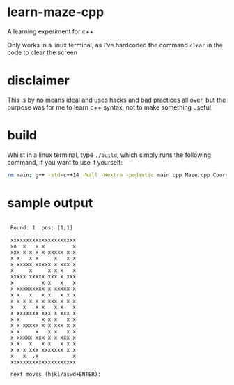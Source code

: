 # learn-maze-cpp
A learning experiment for c++

Only works in a linux terminal, as I've hardcoded the command `clear` in the code to clear the screen

# disclaimer
This is by no means ideal and uses hacks and bad practices all over, but the purpose was for me to learn c++ syntax, not to make something useful

# build
Whilst in a linux terminal, type `./build`, which simply runs the following command, if you want to use it yourself:

```bash
rm main; g++ -std=c++14 -Wall -Wextra -pedantic main.cpp Maze.cpp Coordinate.cpp Random.cpp -o main; ./main
```

# sample output

```

 Round: 1  pos: [1,1]

 xxxxxxxxxxxxxxxxxxxxx
 xo  x   x x         x
 xxx x x x x xxxxx x x
 x x   x x     x   x x
 x xxxxx xxxxx x xxx x
 x     x     x x x   x
 xxxxx xxxxx xxx x xxx
 x         x x   x   x
 x xxxxxxxxx x xxxxx x
 x x   x   x x   x x x
 x x x x x x xxx x x x
 x   x   x x   x x   x
 x xxxxxxx xxx x xxx x
 x x       x x x   x x
 x x xxxxx x x xxx x x
 x x     x   x x   x x
 x xxxxx xxx x x xxx x
 x x   x   x x   x x x
 x x x xxx xxxxxxx x x
 x   x  .x           x
 xxxxxxxxxxxxxxxxxxxxx

 next moves (hjkl/aswd+ENTER):  

```
